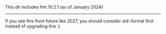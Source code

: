 This dir includes fmt 10.2.1 (as of January 2024)

---

If you see this from future like 2027, you should consider std::format first instead of upgrading this :)